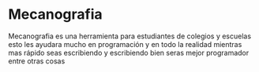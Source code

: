 # Mecanografia
Mecanografia es una herramienta para estudiantes de colegios y escuelas  esto les ayudara mucho en programación y en todo la realidad mientras mas rápido seas escribiendo y escribiendo bien seras mejor programador entre otras cosas
